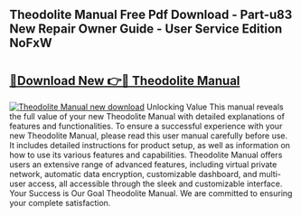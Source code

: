 ## Theodolite Manual Free Pdf Download - Part-u83 New Repair Owner Guide - User Service Edition NoFxW

# <h2><a href="http://bc75208.oget.top/?id=Theodolite+Manual">🔗Download New 👉🔴 Theodolite Manual</a></h2>

[![Theodolite Manual new download](https://i.imgur.com/5g1atiW.png)](http://bc75208.oget.top/?id=Theodolite+Manual)
Unlocking Value This manual reveals the full value of your new Theodolite Manual with detailed explanations of features and functionalities. To ensure a successful experience with your new Theodolite Manual, please read this user manual carefully before use. It includes detailed instructions for product setup, as well as information on how to use its various features and capabilities. Theodolite Manual offers users an extensive range of advanced features, including virtual private network, automatic data encryption, customizable dashboard, and multi-user access, all accessible through the sleek and customizable interface. Your Success is Our Goal Theodolite Manual. We are committed to ensuring your complete satisfaction.
